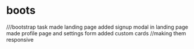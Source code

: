 # boots
///bootstrap task
made landing page
added signup modal in landing page
made profile page and settings form
added custom cards 
//making them responsive


